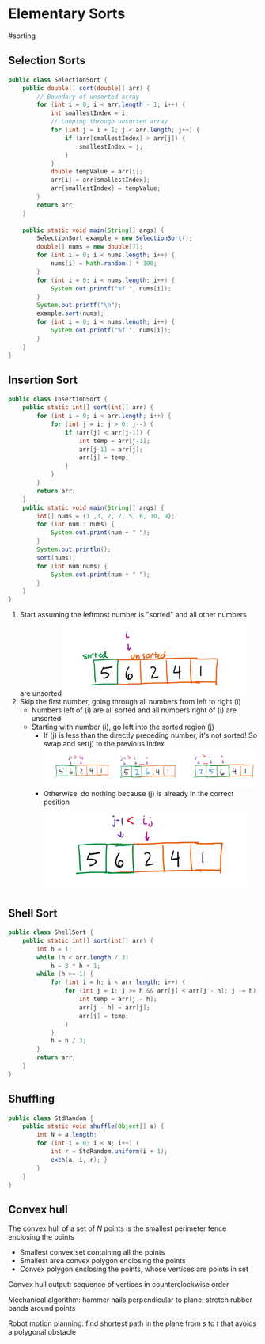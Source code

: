 # Elementary Sorts
#sorting

## Selection Sorts

```java 
public class SelectionSort {  
    public double[] sort(double[] arr) {  
        // Boundary of unsorted array  
        for (int i = 0; i < arr.length - 1; i++) {  
            int smallestIndex = i;  
            // Looping through unsorted array  
            for (int j = i + 1; j < arr.length; j++) {  
                if (arr[smallestIndex] > arr[j]) {  
                    smallestIndex = j;  
                }  
            }  
            double tempValue = arr[i];  
            arr[i] = arr[smallestIndex];  
            arr[smallestIndex] = tempValue;  
        }  
        return arr;  
    }  
  
    public static void main(String[] args) {  
        SelectionSort example = new SelectionSort();  
        double[] nums = new double[7];  
        for (int i = 0; i < nums.length; i++) {  
            nums[i] = Math.random() * 100;  
        }  
        for (int i = 0; i < nums.length; i++) {  
            System.out.printf("%f ", nums[i]);  
        }  
        System.out.printf("\n");  
        example.sort(nums);  
        for (int i = 0; i < nums.length; i++) {  
            System.out.printf("%f ", nums[i]);  
        }  
    }  
}
```

## Insertion Sort

```java
public class InsertionSort {  
    public static int[] sort(int[] arr) {  
        for (int i = 0; i < arr.length; i++) {  
            for (int j = i; j > 0; j--) {  
                if (arr[j] < arr[j-1]) {  
                    int temp = arr[j-1];  
                    arr[j-1] = arr[j];  
                    arr[j] = temp;  
                }  
            }  
        }  
        return arr;  
    }  
    public static void main(String[] args) {  
        int[] nums = {1 ,3, 2, 7, 5, 6, 10, 9};  
        for (int num : nums) {  
            System.out.print(num + " ");  
        }  
        System.out.println();  
        sort(nums);  
        for (int num:nums) {  
            System.out.print(num + " ");  
        }  
    }  
}
```

1. Start assuming the leftmost number is "sorted" and all other numbers are unsorted
	![InsertionSort1](insertionsort1.png)
1. Skip the first number, going through all numbers from left to right (i)
	- Numbers left of (i) are all sorted and all numbers right of (i) are unsorted
	- Starting with number (i), go left into the sorted region (j)
		- If (j) is less than the directly preceding number, it's not sorted! So swap and set(j) to the previous index
			![insertionsort2](insertionsort2.png)
		- Otherwise, do nothing because (j) is already in the correct position
			![insertionsort3](insertionsort3.png)
## Shell Sort
```java
public class ShellSort {  
    public static int[] sort(int[] arr) {  
        int h = 1;  
        while (h < arr.length / 3)  
            h = 3 * h + 1;  
        while (h >= 1) {  
            for (int i = h; i < arr.length; i++) {  
                for (int j = i; j >= h && arr[j] < arr[j - h]; j -= h) {  
                    int temp = arr[j - h];  
                    arr[j - h] = arr[j];  
                    arr[j] = temp;  
                }  
            }  
            h = h / 3;  
        }  
        return arr;  
    }
}
```

## Shuffling

```java
public class StdRandom {
	public static void shuffle(Object[] a) { 
		int N = a.length; 
		for (int i = 0; i < N; i++) { 
			int r = StdRandom.uniform(i + 1); 
			exch(a, i, r); } 
		} 
	}
}
```

## Convex hull

The convex hull of a set of *N* points is the smallest perimeter fence enclosing the points
- Smallest convex set containing all the points
- Smallest area convex polygon enclosing the points
- Convex polygon enclosing the points, whose vertices are points in set

Convex hull output: sequence of vertices in counterclockwise order

Mechanical algorithm: hammer nails perpendicular to plane: stretch rubber bands around points

Robot motion planning: find shortest path in the plane from *s* to *t* that avoids a polygonal obstacle

